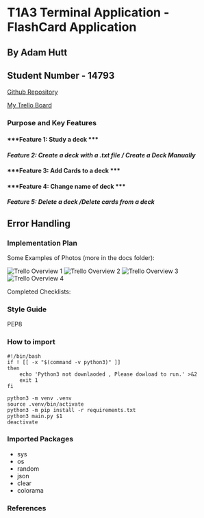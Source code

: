 # T1A3 Terminal Application - FlashCard Application
## By Adam Hutt 
## Student Number - 14793

[Github Repository](https://github.com/huttadam/Terminal-App-T1_A3-AdamHutt)


[My Trello Board](https://trello.com/b/klaHSd9M/terminal-application-coder-aca)

### Purpose and Key Features


#### ***Feature 1: Study a deck ***


#### ***Feature 2: Create a deck with a .txt file / Create a Deck Manually***


#### ***Feature 3: Add Cards to a deck ***


#### ***Feature 4: Change name of deck ***


#### ***Feature 5: Delete a deck /Delete cards from a deck***


## Error Handling

### Implementation Plan



Some Examples of Photos (more in the docs folder):

![Trello Overview 1]()
![Trello Overview 2]()
![Trello Overview 3]()
![Trello Overview 4]()

Completed Checklists:



### Style Guide
PEP8



### How to import

```
#!/bin/bash
if ! [[ -x "$(command -v python3)" ]]
then
    echo 'Python3 not downlaoded , Please dowload to run.' >&2
    exit 1
fi

python3 -m venv .venv
source .venv/bin/activate
python3 -m pip install -r requirements.txt
python3 main.py $1
deactivate
```

### Imported Packages

* sys
* os
* random
* json
* clear
* colorama


### References
